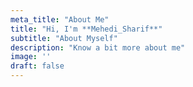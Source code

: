 ```yaml
---
meta_title: "About Me"
title: "Hi, I'm **Mehedi_Sharif**"
subtitle: "About Myself"
description: "Know a bit more about me"
image: ''
draft: false
---
```

